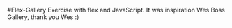 #Flex-Gallery
Exercise with flex and JavaScript. It was inspiration Wes Boss Gallery, thank you Wes :)
